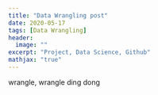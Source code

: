 ```yaml
---
title: "Data Wrangling post"
date: 2020-05-17
tags: [Data Wrangling]
header:
  image: ""
excerpt: "Project, Data Science, Github"
mathjax: "true"
---
```

wrangle, wrangle ding dong
